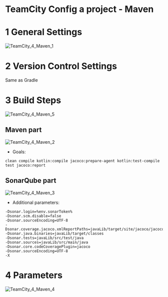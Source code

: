 # TeamCity Config a project - Maven

# 1 General Settings

![TeamCity_4_Maven_1](https://yingvickycao.github.io/img/tools/teamcity/TeamCity_4_Maven_1.webp)

# 2 Version Control Settings

Same as Gradle

# 3 Build Steps

![TeamCity_4_Maven_5](https://yingvickycao.github.io/img/tools/teamcity/TeamCity_4_Maven_5.webp)

## Maven part

![TeamCity_4_Maven_2](https://yingvickycao.github.io/img/tools/teamcity/TeamCity_4_Maven_2.webp)

- Goals:

```
clean compile kotlin:compile jacoco:prepare-agent kotlin:test-compile test jacoco:report
```

## SonarQube part

![TeamCity_4_Maven_3](https://yingvickycao.github.io/img/tools/teamcity/TeamCity_4_Maven_3.webp)

- Additional parameters:

```
-Dsonar.login=%env.sonarToken%
-Dsonar.scm.disable=false
-Dsonar.sourceEncoding=UTF-8
-Dsonar.coverage.jacoco.xmlReportPaths=javaLib/target/site/jacoco/jacoco.xml
-Dsonar.java.binaries=javaLib/target/classes
-Dsonar.tests=javaLib/src/test/java
-Dsonar.sources=javaLib/src/main/java
-Dsonar.core.codeCoveragePlugin=jacoco
-Dsonar.sourceEncoding=UTF-8
-X
```

# 4 Parameters

![TeamCity_4_Maven_4](https://yingvickycao.github.io/img/tools/teamcity/TeamCity_4_Maven_4.webp)
